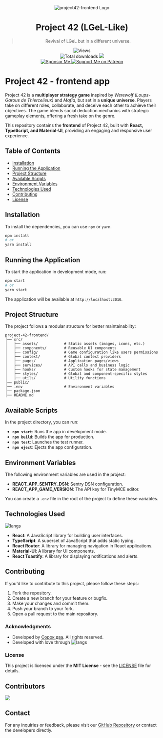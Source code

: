 <div align="center">
    <img src="https://raw.githubusercontent.com/Sorok-Dva/project42-frontend/refs/heads/main/public/img/logo.png" alt="project42-frontend Logo">
  <h1>Project 42 (LGeL-Like)</h1>
  <blockquote>Revival of LGeL but in a different universe.</blockquote>
  <img src="https://hits.dwyl.com/Sorok-Dva/project-42.svg?style=flat-square" alt="Views"><br />
  <img src="https://img.shields.io/github/downloads/Sorok-Dva/project42-frontend/total.svg?style=for-the-badge" alt="Total downloads">
  <!--<a href="https://shields.io/community#sponsors" alt="Sponsors">
    <img src="https://img.shields.io/opencollective/sponsors/Sorok-Dva.svg?style=for-the-badge" />
  </a>-->
  <a href="https://github.com/Sorok-Dva/project42-frontend/pulse" alt="Activity">
    <img src="https://img.shields.io/github/commit-activity/m/Sorok-Dva/project42-frontend.svg?style=for-the-badge" />
  </a>
  <br />
  <a href="https://github.com/sponsors/Sorok-Dva">
    <img src="https://img.shields.io/badge/sponsor-30363D?style=for-the-badge&logo=GitHub-Sponsors&logoColor=#EA4AAA" alt="Sponsor Me">
  </a>
  <a href="https://patreon.com/sorokdva">
    <img src="https://img.shields.io/badge/Patreon-F96854?style=for-the-badge&logo=patreon&logoColor=white" alt="Support Me on Patreon">
  </a>
</div>

# Project 42 - frontend app

Project 42 is a **multiplayer strategy game** inspired by *Werewolf (Loups-Garous de Thiercelieux)* and *Mafia*, but set in a **unique universe**. Players take on different roles, collaborate, and deceive each other to achieve their objectives. The game blends social deduction mechanics with strategic gameplay elements, offering a fresh take on the genre.

This repository contains the **frontend** of Project 42, built with **React, TypeScript, and Material-UI**, providing an engaging and responsive user experience.

## Table of Contents

- [Installation](#installation)
- [Running the Application](#running-the-application)
- [Project Structure](#project-structure)
- [Available Scripts](#available-scripts)
- [Environment Variables](#environment-variables)
- [Technologies Used](#technologies-used)
- [Contributing](#contributing)
- [License](#license)

## Installation

To install the dependencies, you can use `npm` or `yarn`.

```bash
npm install
# or
yarn install
```

## Running the Application

To start the application in development mode, run:

```bash
npm start
# or
yarn start
```

The application will be available at `http://localhost:3010`.

## Project Structure
The project follows a modular structure for better maintainability:

```
project-42-frontend/
│── src/
│   ├── assets/            # Static assets (images, icons, etc.)
│   ├── components/        # Reusable UI components
│   ├── config/            # Game configuration like users permissions
│   ├── context/           # Global context providers
│   ├── pages/             # Application pages/views
│   ├── services/          # API calls and business logic
│   ├── hooks/             # Custom hooks for state management
│   ├── styles/            # Global and component-specific styles
│   ├── utils/             # Utility functions
│── public/
│── .env                   # Environment variables
│── package.json
│── README.md

```
## Available Scripts

In the project directory, you can run:

- **`npm start`**: Runs the app in development mode.
- **`npm build`**: Builds the app for production.
- **`npm test`**: Launches the test runner.
- **`npm eject`**: Ejects the app configuration.

## Environment Variables

The following environment variables are used in the project:

- **REACT_APP_SENTRY_DSN**: Sentry DSN configuration.
- **REACT_APP_GAME_VERSION**: The API key for TinyMCE editor.

You can create a `.env` file in the root of the project to define these variables.

## Technologies Used

![langs](https://skillicons.dev/icons?i=typescript,react,mui,ubuntu,docker,sass&perline=)

- **React**: A JavaScript library for building user interfaces.
- **TypeScript**: A superset of JavaScript that adds static typing.
- **React Router**: A library for managing navigation in React applications.
- **Material-UI**: A library for UI components.
- **React Toastify**: A library for displaying notifications and alerts.

## Contributing

If you'd like to contribute to this project, please follow these steps:

1. Fork the repository.
2. Create a new branch for your feature or bugfix.
3. Make your changes and commit them.
4. Push your branch to your fork.
5. Open a pull request to the main repository.

### Acknowledgments

- Developed by [Сорок два](https://github.com/Sorok-Dva). All rights reserved.
- Developed with love through ![langs](https://skillicons.dev/icons?i=webstorm&perline=)

### License

This project is licensed under the **MIT License** - see the [LICENSE](LICENSE) file for details.

## Contributors

<a href="https://github.com/sorok-dva/project42-frontend/graphs/contributors">
  <img src="https://contrib.rocks/image?repo=sorok-dva/project42-frontend" />
</a>

## Contact

For any inquiries or feedback, please visit our [GitHub Repository](https://github.com/Sorok-Dva/project42-frontend) or contact the developers directly.

